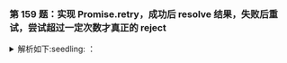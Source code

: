 ### 第 159 题：实现 Promise.retry，成功后 resolve 结果，失败后重试，尝试超过一定次数才真正的 reject

<details>
  <summary>
  解析如下:seedling: ：
  </summary>

> Tip:
>
> 1. 挂载在原型上，利用 async，await
> 2. 挂载在构造函数上，结合递归

```javascript
Promise.prototype.retry = function (fn, count) {
  return new Promise(async (resolve, reject) => {
    let errorInfo;
    for (let index = 0; index < count; index++) {
      try {
        const result = await fn(index);
        return resolve(result);
      } catch (error) {
        errorInfo = error;
      }
    }
    reject(errorInfo);
  });
};
// 解法二
Promise.retry_v2 = function (p, times) {
  return p()
    .then((res) => res)
    .catch((res) => {
      if (times > 1) {
        times--;
        return Promise.retry_v2(p, times);
      } else {
        return Promise.reject(res);
      }
    });
};

//用例测试
function getProm() {
  const n = Math.random();
  return new Promise((resolve, reject) => {
    setTimeout(() => (n > 0.9 ? resolve(n) : reject(n)), 1000);
  });
}
const p = new Promise((resolve, reject) => {
  resolve(2);
});

Promise.retry_v2(getProm, 3)
  .then((res) => {
    console.log("res1", res);
  })
  .catch((res) => {
    console.log("catch", res);
  });
```

</details>
